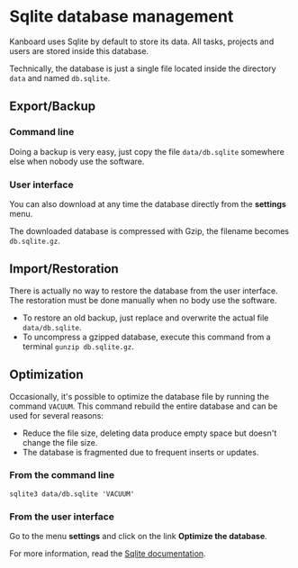 Sqlite database management
==========================

Kanboard uses Sqlite by default to store its data.
All tasks, projects and users are stored inside this database.

Technically, the database is just a single file located inside the directory `data` and named `db.sqlite`.

Export/Backup
-------------

### Command line

Doing a backup is very easy, just copy the file `data/db.sqlite` somewhere else when nobody use the software.

### User interface

You can also download at any time the database directly from the **settings** menu.

The downloaded database is compressed with Gzip, the filename becomes `db.sqlite.gz`.

Import/Restoration
------------------

There is actually no way to restore the database from the user interface.
The restoration must be done manually when no body use the software.

- To restore an old backup, just replace and overwrite the actual file `data/db.sqlite`.
- To uncompress a gzipped database, execute this command from a terminal `gunzip db.sqlite.gz`.

Optimization
------------

Occasionally, it's possible to optimize the database file by running the command `VACUUM`.
This command rebuild the entire database and can be used for several reasons:

- Reduce the file size, deleting data produce empty space but doesn't change the file size.
- The database is fragmented due to frequent inserts or updates.

### From the command line

```
sqlite3 data/db.sqlite 'VACUUM'
```

### From the user interface

Go to the menu **settings** and click on the link **Optimize the database**.

For more information, read the [Sqlite documentation](https://sqlite.org/lang_vacuum.html).
